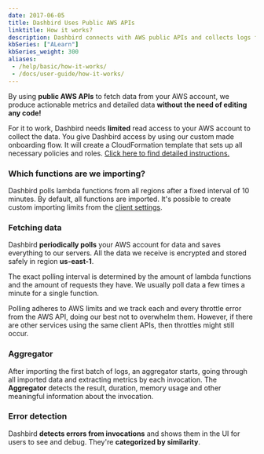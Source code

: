 ```yaml
---
date: 2017-06-05
title: Dashbird Uses Public AWS APIs
linktitle: How it works?
description: Dashbird connects with AWS public APIs and collects logs from CloudWatch. We turn these logs into actionable metrics that can be used for monitoring serverless functions. 
kbSeries: ["ALearn"]
kbSeries_weight: 300
aliases:
 - /help/basic/how-it-works/
 - /docs/user-guide/how-it-works/
---
```


By using **public AWS APIs** to fetch data from your AWS account, we produce actionable metrics and detailed data **without the need of editing any code!**

For it to work, Dashbird needs **limited** read access to your AWS account to collect the data. You give Dashbird access by using our custom made onboarding flow. It will create a CloudFormation template that sets up all necessary policies and roles. [Click here to find detailed instructions.](/docs/get-started/quick-start/)

### Which functions are we importing?

Dashbird polls lambda functions from all regions after a fixed interval of 10 minutes. By default, all functions are imported. It's possible to create custom importing limits from the [client settings](https://app.dashbird.io/client).

### Fetching data

Dashbird **periodically polls** your AWS account for data and saves everything to our servers. All the data we receive is encrypted and stored safely in region <b>us-east-1</b>.

The exact polling interval is determined by the amount of lambda functions and the amount of requests they have. We usually poll data a few times a minute for a single function.

Polling adheres to AWS limits and we track each and every throttle error from the AWS API, doing our best not to overwhelm them. However, if there are other services using the same client APIs, then throttles might still occur.

### Aggregator
After importing the first batch of logs, an aggregator starts, going through all imported data and extracting metrics by each invocation. The **Aggregator** detects the result, duration, memory usage and other meaningful information about the invocation.

### Error detection
Dashbird <b>detects errors from invocations</b> and shows them in the UI for users to see and debug. They're **categorized by similarity**.
